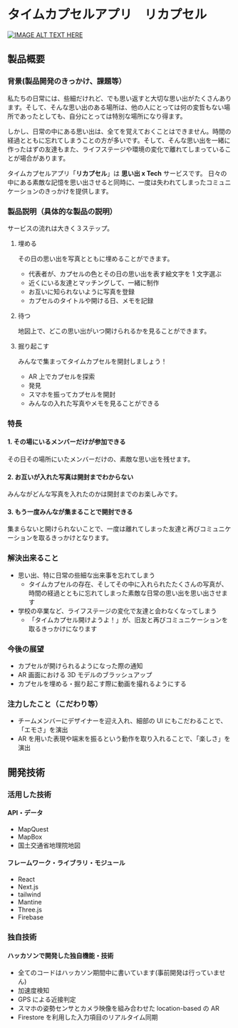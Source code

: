 # タイムカプセルアプリ　リカプセル

[![IMAGE ALT TEXT HERE](https://jphacks.com/wp-content/uploads/2022/08/JPHACKS2022_ogp.jpg)](https://www.youtube.com/watch?v=LUPQFB4QyVo)

## 製品概要

### 背景(製品開発のきっかけ、課題等）

私たちの日常には、些細だけれど、でも思い返すと大切な思い出がたくさんあります。そして、そんな思い出のある場所は、他の人にとっては何の変哲もない場所であったとしても、自分にとっては特別な場所になり得ます。

しかし、日常の中にある思い出は、全てを覚えておくことはできません。時間の経過とともに忘れてしまうことの方が多いです。そして、そんな思い出を一緒に作ったはずの友達もまた、ライフステージや環境の変化で離れてしまっていることが場合があります。

タイムカプセルアプリ「**リカプセル**」は **思い出 x Tech** サービスです。 日々の中にある素敵な記憶を思い出させると同時に、一度は失われてしまったコミュニケーションのきっかけを提供します。

### 製品説明（具体的な製品の説明）

サービスの流れは大きく３ステップ。

1. 埋める

   その日の思い出を写真とともに埋めることができます。

   - 代表者が、カプセルの色とその日の思い出を表す絵文字を 1 文字選ぶ
   - 近くにいる友達とマッチングして、一緒に制作
   - お互いに知られないように写真を登録
   - カプセルのタイトルや開ける日、メモを記録

2. 待つ

   地図上で、どこの思い出がいつ開けられるかを見ることができます。

3. 掘り起こす

   みんなで集まってタイムカプセルを開封しましょう！

   - AR 上でカプセルを探索
   - 発見
   - スマホを振ってカプセルを開封
   - みんなの入れた写真やメモを見ることができる

### 特長

#### 1. その場にいるメンバーだけが参加できる

その日その場所にいたメンバーだけの、素敵な思い出を残せます。

#### 2. お互いが入れた写真は開封までわからない

みんながどんな写真を入れたのかは開封までのお楽しみです。

#### 3. もう一度みんなが集まることで開封できる

集まらないと開けられないことで、一度は離れてしまった友達と再びコミュニケーションを取るきっかけとなります。

### 解決出来ること

- 思い出、特に日常の些細な出来事を忘れてしまう
  - タイムカプセルの存在、そしてその中に入れられたたくさんの写真が、時間の経過とともに忘れてしまった素敵な日常の思い出を思い出させます
- 学校の卒業など、ライフステージの変化で友達と会わなくなってしまう
  - 「タイムカプセル開けようよ！」が、旧友と再びコミュニケーションを取るきっかけになります

### 今後の展望

- カプセルが開けられるようになった際の通知
- AR 画面における 3D モデルのブラッシュアップ
- カプセルを埋める・掘り起こす際に動画を撮れるようにする

### 注力したこと（こだわり等）

- チームメンバーにデザイナーを迎え入れ、細部の UI にもこだわることで、「エモさ」を演出
- AR を用いた表現や端末を振るという動作を取り入れることで、「楽しさ」を演出

## 開発技術

### 活用した技術

#### API・データ

- MapQuest
- MapBox
- 国土交通省地理院地図

#### フレームワーク・ライブラリ・モジュール

- React
- Next.js
- tailwind
- Mantine
- Three.js
- Firebase

### 独自技術

#### ハッカソンで開発した独自機能・技術

- 全てのコードはハッカソン期間中に書いています(事前開発は行っていません)
- 加速度検知
- GPS による近接判定
- スマホの姿勢センサとカメラ映像を組み合わせた location-based の AR
- Firestore を利用した入力項目のリアルタイム同期
